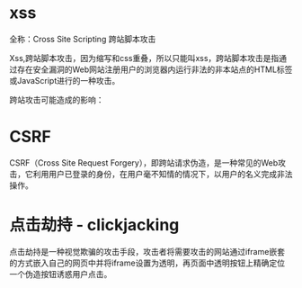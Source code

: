 # xss

全称：Cross Site Scripting   跨站脚本攻击

Xss,跨站脚本攻击，因为缩写和css重叠，所以只能叫xss，跨站脚本攻击是指通过存在安全漏洞的Web网站注册用户的浏览器内运行非法的非本站点的HTML标签或JavaScript进行的一种攻击。

跨站攻击可能造成的影响：







# CSRF

CSRF（Cross Site Request Forgery），即跨站请求伪造，是一种常见的Web攻击，它利用用户已登录的身份，在用户毫不知情的情况下，以用户的名义完成非法操作。



# 点击劫持 - clickjacking

点击劫持是一种视觉欺骗的攻击手段，攻击者将需要攻击的网站通过iframe嵌套的方式嵌入自己的网页中并将iframe设置为透明，再页面中透明按钮上精确定位一个伪造按钮诱惑用户点击。

